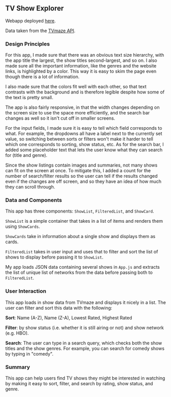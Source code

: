 ## TV Show Explorer

Webapp deployed [here](http://ivywong.dev/tvshow-explorer/).

Data taken from the [TVmaze API](http://www.tvmaze.com/api).

### Design Principles

For this app, I made sure that there was an obvious text size hierarchy,
with the app title the largest, the show titles second-largest, and so on.
I also made sure all the important information, like the genres and the 
website links, is highlighted by a color. This way it is easy to skim the 
page even though there is a lot of information.

I also made sure that the colors fit well with each other, so that text
contrasts with the background and is therefore legible despite how some 
of the text is pretty small.

The app is also fairly responsive, in that the width changes depending on
the screen size to use the space more efficiently, and the search bar changes
as well so it isn't cut off in smaller screens.

For the input fields, I made sure it is easy to tell which field corresponds
to what. For example, the dropdowns all have a label next to the currently set
value, so switching between sorts or filters won't make it harder to tell which
one corresponds to sorting, show status, etc. As for the search bar, I added some
placeholder text that lets the user know what they can search for (title and genre).

Since the show listings contain images and summaries, not many shows can fit on the
screen at once. To mitigate this, I added a count for the number of search/filter results
so the user can tell if the results changed even if the changes are off screen, and so
they have an idea of how much they can scroll through.

### Data and Components

This app has three components: `ShowList`, `FilteredList`, and `ShowCard`. 

`ShowList` is a simple container that takes in a list of items and renders them using `ShowCards`.

`ShowCards` take in information about a single show and displays them as cards.

`FilteredList` takes in user input and uses that to filter and sort the list of shows 
to display before passing it to `ShowList`.

My app loads JSON data containing several shows in `App.js` and extracts the list of unique list
of networks from the data before passing both to `FilteredList`.

### User Interaction

This app loads in show data from TVmaze and displays it nicely in a list. The user can
filter and sort this data with the following:

**Sort**: Name (A-Z), Name (Z-A), Lowest Rated, Highest Rated

**Filter**: by show status (i.e. whether it is still airing or not) and show network (e.g. HBO).

**Search**: The user can type in a search query, which checks both the show titles and the show genres. For example, you can search for comedy shows by typing in "comedy". 

### Summary

This app can help users find TV shows they might be interested in watching by making it easy to sort, filter, and search by rating, show status, and genre.
